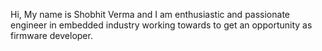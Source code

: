
Hi, My name is Shobhit Verma and I am enthusiastic and passionate engineer in embedded industry working towards to get an opportunity as firmware developer.
